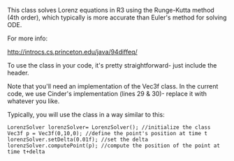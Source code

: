 This class solves Lorenz equations in R3 using the Runge-Kutta method (4th order), which typically is more accurate than Euler's method for solving ODE.

For more info:

http://introcs.cs.princeton.edu/java/94diffeq/

To use the class in your code, it's pretty straightforward- just include the header.

Note that you'll need an implementation of the Vec3f class. In the current code, we use Cinder's implementation (lines 29 & 30)- replace it with whatever you like.

Typically, you will use the class in a way similar to this:

``
LorenzSolver lorenzSolver= LorenzSolver(); //initialize the class
Vec3f p = Vec3f(0,10,0); //define the point's position at time t
lorenzSolver.setDelta(0.01f); //set the delta
lorenzSolver.computePoint(p); //compute the position of the point at time t+delta
``
